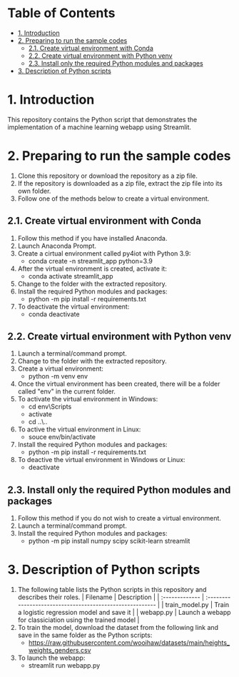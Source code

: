# Table of Contents
<!-- no toc -->
- [1. Introduction](#1-introduction)
- [2. Preparing to run the sample codes](#2-preparing-to-run-the-sample-codes)
  - [2.1. Create virtual environment with Conda](#21-create-virtual-environment-with-conda)
  - [2.2. Create virtual environment with Python venv](#22-create-virtual-environment-with-python-venv)
  - [2.3. Install only the required Python modules and packages](#23-install-only-the-required-python-modules-and-packages)
- [3. Description of Python scripts](#3-description-of-python-scripts)


# 1. Introduction
This repository contains the Python script that demonstrates the implementation of a machine learning webapp using Streamlit.

# 2. Preparing to run the sample codes
1. Clone this repository or download the repository as a zip file.
2. If the repository is downloaded as a zip file, extract the zip file into its own folder.
3. Follow one of the methods below to create a virtual environment.

## 2.1. Create virtual environment with Conda
1. Follow this method if you have installed Anaconda.
2. Launch Anaconda Prompt.
3. Create a cirtual environment called py4iot with Python 3.9:
   - conda create -n streamlit_app python=3.9
4. After the virtual environment is created, activate it:
   - conda activate streamlit_app
5. Change to the folder with the extracted repository.
6. Install the required Python modules and packages:
   - python -m pip install -r requirements.txt
7. To deactivate the virtual environment:
   - conda deactivate

## 2.2. Create virtual environment with Python venv
1. Launch a terminal/command prompt.
2. Change to the folder with the extracted repository.
3. Create a virtual environment:
    - python -m venv env
4. Once the virtual environment has been created, there will be a folder called "env" in the current folder.
5. To activate the virtual environment in Windows:
   - cd env\Scripts
   - activate
   - cd ..\\..
6. To active the virtual environment in Linux:
   - souce env/bin/activate
7. Install the required Python modules and packages:
   - python -m pip install -r requirements.txt
8. To deactive the virtual environment in Windows or Linux:
   - deactivate

## 2.3. Install only the required Python modules and packages
1. Follow this method if you do not wish to create a virtual environment.
2. Launch a terminal/command prompt.
3. Install the required Python modules and packages:
   - python -m pip install numpy scipy scikit-learn streamlit

# 3. Description of Python scripts
1. The following table lists the Python scripts in this repository and describes their roles.
   | Filename       | Description                                               |
   | :------------- | :-------------------------------------------------------- |
   | train_model.py | Train a logistic regression model and save it             |
   | webapp.py      | Launch a webapp for classiciation using the trained model |
2. To train the model, download the dataset from the following link and save in the same folder as the Python scripts:
   - https://raw.githubusercontent.com/wooihaw/datasets/main/heights_weights_genders.csv
3. To launch the webapp:
   - streamlit run webapp.py